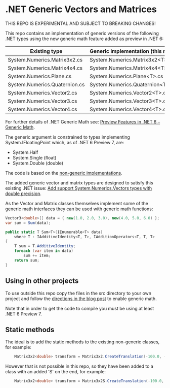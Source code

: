 # .NET Generic Vectors and Matrices 

THIS REPO IS EXPERIMENTAL AND SUBJECT TO BREAKING CHANGES!

This repo contains an implementation of generic versions of the following .NET types using the new generic math feature added as preview in .NET 6:

| Existing type | Generic implementation (this repo) |
|---------------------------------|---------------------------------|
System.Numerics.Matrix3x2.cs | System.Numerics.Matrix3x2\<T\>.cs
System.Numerics.Matrix4x4.cs | System.Numerics.Matrix4x4\<T\>.cs
System.Numerics.Plane.cs | System.Numerics.Plane\<T\>.cs
System.Numerics.Quaternion.cs | System.Numerics.Quaternion\<T\>.cs
System.Numerics.Vector2.cs | System.Numerics.Vector2\<T\>.cs
System.Numerics.Vector3.cs | System.Numerics.Vector3\<T\>.cs
System.Numerics.Vector4.cs | System.Numerics.Vector4\<T\>.cs

For further details of .NET Generic Math see:
[Preview Features in .NET 6 – Generic Math](https://devblogs.microsoft.com/dotnet/preview-features-in-net-6-generic-math/).

The generic argument is constrained to types implementing System.IFloatingPoint<T> which, as of .NET 6 Preview 7, are:
* System.Half
* System.Single (float)
* System.Double (double)

The code is based on the [non-generic implementations](https://github.com/dotnet/runtime/tree/main/src/libraries/System.Private.CoreLib/src/System/Numerics).

The added generic vector and matrix types are designed to satisfy this existing .NET issue:
[Add support System.Numerics.Vectors types with double precision](https://github.com/dotnet/runtime/issues/24168).

As the Vector and Matrix classes themselves implement some of the generic math interfaces they can be used with generic math functions:
```c#
Vector3<double>[] data = { new(1.0, 2.0, 3.0), new(4.0, 5.0, 6.0) };
var sum = Sum(data);

public static T Sum<T>(IEnumerable<T> data)
    where T : IAdditiveIdentity<T, T>, IAdditionOperators<T, T, T>
{
    T sum = T.AdditiveIdentity;
    foreach (var item in data)
        sum += item;
    return sum;
} 
```
## Using in other projects
    
To use outside this repo copy the files in the src directory to your own project and follow the [directions in the blog post](https://devblogs.microsoft.com/dotnet/preview-features-in-net-6-generic-math/#trying-out-the-features) to enable generic math.
    
Note that in order to get the code to compile you must be using at least .NET 6 Preview 7.
    
## Static methods
    
The ideal is to add the static methods to the existing non-generic classes, for example:
```c#
    Matrix3x2<double> transform = Matrix3x2.CreateTranslation(-100.0, -100.0);
```
 However that is not possible in this repo, so they have been added to a class with an added 'S' on the end, for example:
```c#
    Matrix3x2<double> transform = Matrix3x2S.CreateTranslation(-100.0, -100.0);  
``` 
